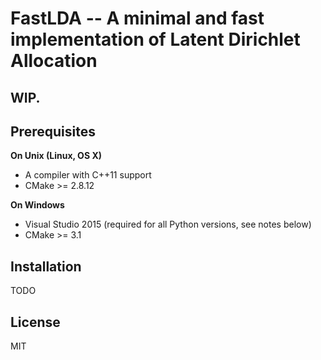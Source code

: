 # FastLDA -- A minimal and fast implementation of Latent Dirichlet Allocation

## WIP.

## Prerequisites

**On Unix (Linux, OS X)**

* A compiler with C++11 support
* CMake >= 2.8.12

**On Windows**

* Visual Studio 2015 (required for all Python versions, see notes below)
* CMake >= 3.1


## Installation

TODO

## License

MIT
